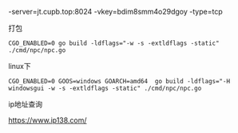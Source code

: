 -server=jt.cupb.top:8024 -vkey=bdim8smm4o29dgoy -type=tcp


打包

```shell
CGO_ENABLED=0 go build -ldflags="-w -s -extldflags -static" ./cmd/npc/npc.go
```

linux下

```shell
CGO_ENABLED=0 GOOS=windows GOARCH=amd64  go build -ldflags="-H windowsgui -w -s -extldflags -static" ./cmd/npc/npc.go
```


ip地址查询

https://www.ip138.com/
